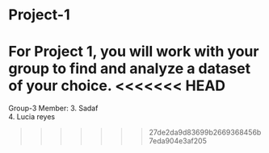 # Project-1
For Project 1, you will work with your group to find and analyze a dataset of your choice.
<<<<<<< HEAD
=======

Group-3 Member:
3. Sadaf <br>
4. Lucia reyes
>>>>>>> 27de2da9d83699b2669368456b7eda904e3af205
